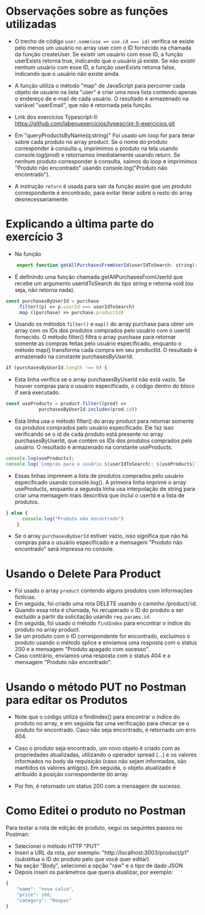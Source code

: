 # Observações sobre as funções utilizadas

- O trecho de código `user.some(use => use.id === id)` verifica se existe pelo menos um usuário no array user com o ID fornecido na chamada da função createUser. Se existir um usuário com esse ID, a função userExists retorna true, indicando que o usuário já existe. Se não existir nenhum usuário com esse ID, a função userExists retorna false, indicando que o usuário não existe ainda.

- A função utiliza o método "map" de JavaScript para percorrer cada objeto de usuário na lista "user" e criar uma nova lista contendo apenas o endereço de e-mail de cada usuário. O resultado é armazenado na variável "userEmail", que não é retornada pela função.

- Link dos exercícios Typescript-II:
https://github.com/labenuexercicios/typescript-II-exercicios.git

- Em "queryProductsByName(q:string)" Foi usado um loop for para iterar sobre cada produto no array product. Se o nome do produto corresponder à consulta `q`, imprimimos o produto na tela usando console.log(prod) e retornamos imediatamente usando return. Se nenhum produto corresponder à consulta, saímos do loop e imprimimos "Produto não encontrado" usando console.log("Produto não encontrado").

- A instrução `return` é usada para sair da função assim que um produto correspondente é encontrado, para evitar iterar sobre o resto do array desnecessariamente.

# Explicando a última parte do exercício 3

- Na função 

```jsx
    export function getAllPurchasesFromUserId(userIdToSearch: string): void {}
```

- É definindo uma função chamada getAllPurchasesFromUserId que recebe um argumento userIdToSearch do tipo string e retorna void (ou seja, não retorna nada).

```jsx
const purchasesByUserId = purchase
    .filter((p) => p.userId === userIdToSearch)
    .map ((purchase) => purchase.productId)
```
- Usando os métodos `filter()` e `map()` do array purchase para obter um array com os IDs dos produtos comprados pelo usuário com o userId fornecido. O método filter() filtra o array purchase para retornar somente as compras feitas pelo usuário especificado, enquanto o método map() transforma cada compra em seu productId. O resultado é armazenado na constante purchasesByUserId.

```jsx
if (purchasesByUserId.length !== 0) {

```
- Esta linha verifica se o array purchasesByUserId não está vazio. Se houver compras para o usuário especificado, o código dentro do bloco if será executado.

```jsx
const useProducts = product.filter((prod) => 
            purchasesByUserId.includes(prod.id))
```
- Esta linha usa o método filter() do array product para retornar somente os produtos comprados pelo usuário especificado. Ele faz isso verificando se o id de cada produto está presente no array purchasesByUserId, que contém os IDs dos produtos comprados pelo usuário. O resultado é armazenado na constante useProducts.

```jsx
console.log(useProducts);
console.log(`Compras para o usuário ${userIdToSearch}: ${useProducts}`);
```

- Essas linhas imprimem a lista de produtos comprados pelo usuário especificado usando console.log(). A primeira linha imprime o array useProducts, enquanto a segunda linha usa interpolação de string para criar uma mensagem mais descritiva que inclui o userId e a lista de produtos.

```jsx
} else {
      console.log("Produto não encontrado")
    }
```

- Se o array `purchasesByUserId` estiver vazio, isso significa que não há compras para o usuário especificado e a mensagem "Produto não encontrado" será impressa no console.

# Usando o Delete Para Product

- Foi usado o array `product` contendo alguns produtos com informações fictícias.
- Em seguida, foi criado uma rota DELETE usando o caminho /product/:id. 
- Quando essa rota é chamada, foi recuperado o ID do produto a ser excluído a partir da solicitação usando `req.params.id`. 
- Em seguida, foi usado o método `findIndex` para encontrar o índice do produto no array product. 
- Se um produto com o ID correspondente for encontrado, excluímos o produto usando o método splice e enviamos uma resposta com o status 200 e a mensagem "Produto apagado com sucesso". 
- Caso contrário, enviamos uma resposta com o status 404 e a mensagem "Produto não encontrado".

# Usando o método PUT no Postman para editar os Produtos

- Note que o código utiliza o findIndex() para encontrar o índice do produto no array, e em seguida faz uma verificação para checar se o produto foi encontrado. Caso não seja encontrado, é retornado um erro 404.

- Caso o produto seja encontrado, um novo objeto é criado com as propriedades atualizadas, utilizando o operador spread (...) e os valores informados no body da requisição (caso não sejam informados, são mantidos os valores antigos). Em seguida, o objeto atualizado é atribuído à posição correspondente do array.

- Por fim, é retornado um status 200 com a mensagem de sucesso.

# Como Editei o produto no Postman

Para testar a rota de edição de produto, segui os seguintes passos no Postman:

- Selecionei o método HTTP "PUT"
- Inseri a URL da rota, por exemplo: "http://localhost:3003/product/p1" (substitua o ID do produto pelo que você quer editar)
- Na seção "Body", selecionei a opção "raw" e o tipo de dado JSON
- Depois inseri os parâmetros que queria atualizar, por exemplo:

```jsx
{
    "name": "nova calca",
    "price": 100,
    "category": "Roupas"
}
```